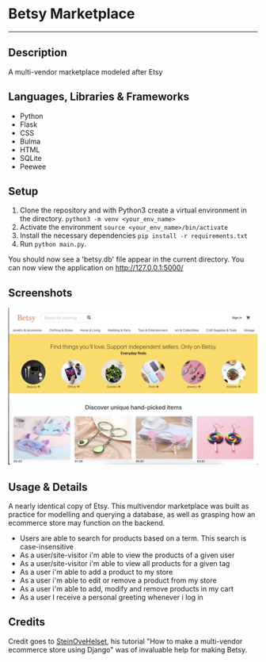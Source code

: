 # Betsy Marketplace
---


## Description 
A multi-vendor marketplace modeled after Etsy 

## Languages, Libraries & Frameworks
* Python
* Flask 
* CSS
* Bulma
* HTML
* SQLite
* Peewee


## Setup 
1. Clone the repository and with Python3 create a virtual environment in the directory. `python3 -m venv <your_env_name>`
2. Activate the environment `source <your_env_name>/bin/activate`
3. Install the necessary dependencies `pip install -r requirements.txt`
4. Run `python main.py`. 

You should now see a 'betsy.db' file appear in the current directory. You can now view the application on http://127.0.0.1:5000/


## Screenshots
![alt text](preview_image/betsy_preview.png "Betsy Preview image")



## Usage & Details 
A nearly identical copy of Etsy. This multivendor marketplace was built as practice for modelling and querying a database, as well as grasping how an ecommerce store may function on the backend. 

* Users are able to search for products based on a term. This search is case-insensitive
* As a user/site-visitor i'm able to view the products of a given user
* As a user/site-visitor i'm able to view all products for a given tag
* As a user i'm able to add a product to my store
* As a user i'm able to edit or remove a product from my store
* As a user i'm able to add, modify and remove products in my cart
* As a user I receive a personal greeting whenever i log in


## Credits
Credit goes to [SteinOveHelset](https://github.com/SteinOveHelset), his tutorial "How to make a multi-vendor ecommerce store using Django" was of invaluable help for making Betsy.
